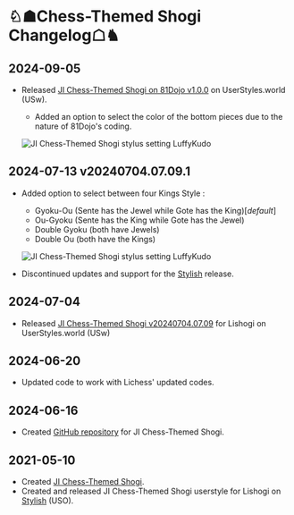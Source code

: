 # ♘☗Chess-Themed Shogi Changelog☖♞

## 2024-09-05
- Released [JI Chess-Themed Shogi on 81Dojo v1.0.0](https://userstyles.world/style/17982/) on UserStyles.world (USw).
  - Added an option to select the color of the bottom pieces due to the nature of 81Dojo's coding.
  
  ![JI Chess-Themed Shogi stylus setting LuffyKudo](https://luffykudo.wordpress.com/wp-content/uploads/2024/09/settings-81dojo.png) 

## 2024-07-13 v20240704.07.09.1
- Added option to select between four Kings Style :
  - Gyoku-Ou (Sente has the Jewel while Gote has the King)[_default_]
  - Ou-Gyoku (Sente has the King while Gote has the Jewel)
  - Double Gyoku (both have Jewels)
  - Double Ou (both have the Kings)
 
  ![JI Chess-Themed Shogi stylus setting LuffyKudo](https://luffykudo.wordpress.com/wp-content/uploads/2024/07/ji-chess-themed-shogi-stylus-settings.png)

- Discontinued updates and support for the [Stylish](https://userstyles.org/styles/203197/) release. 

## 2024-07-04
- Released [JI Chess-Themed Shogi v20240704.07.09](https://userstyles.world/style/17077/) for Lishogi on UserStyles.world (USw)

## 2024-06-20
- Updated code to work with Lichess' updated codes.

## 2024-06-16
- Created [GitHub repository](https://github.com/LuffyKudo/JI-Chess-Themed-Shogi/) for JI Chess-Themed Shogi.

## 2021-05-10
- Created [JI Chess-Themed Shogi](https://luffykudo.wordpress.com/2021/05/10/chess-themed-shogi-westernized-shogi-japanese-chess/).
- Created and released JI Chess-Themed Shogi userstyle for Lishogi on [Stylish](https://userstyles.org/styles/203197/lishogi-ji-chess-themed-shogi) (USO).

